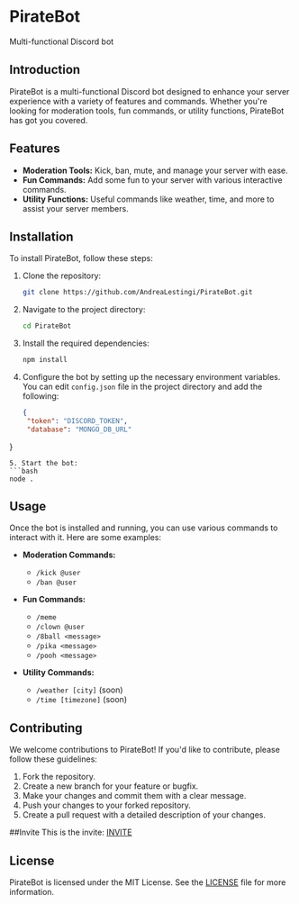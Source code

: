 # PirateBot
Multi-functional Discord bot

## Introduction
PirateBot is a multi-functional Discord bot designed to enhance your server experience with a variety of features and commands. Whether you're looking for moderation tools, fun commands, or utility functions, PirateBot has got you covered.

## Features
- **Moderation Tools:** Kick, ban, mute, and manage your server with ease.
- **Fun Commands:** Add some fun to your server with various interactive commands.
- **Utility Functions:** Useful commands like weather, time, and more to assist your server members.

## Installation
To install PirateBot, follow these steps:

1. Clone the repository:
   ```bash
   git clone https://github.com/AndreaLestingi/PirateBot.git
   ```
2. Navigate to the project directory:
   ```bash
   cd PirateBot
   ```
3. Install the required dependencies:
   ```bash
   npm install
   ```
4. Configure the bot by setting up the necessary environment variables. You can edit `config.json` file in the project directory and add the following:
   ```json
   {
    "token": "DISCORD_TOKEN",
    "database": "MONGO_DB_URL"
}
   ```
5. Start the bot:
   ```bash
   node .
   ```

## Usage
Once the bot is installed and running, you can use various commands to interact with it. Here are some examples:

- **Moderation Commands:**
  - `/kick @user`
  - `/ban @user`

- **Fun Commands:**
  - `/meme`
  - `/clown @user`
  - `/8ball <message>`
  - `/pika <message>`
  - `/pooh <message>`

- **Utility Commands:**
  - `/weather [city]` (soon)
  - `/time [timezone]` (soon)

## Contributing
We welcome contributions to PirateBot! If you'd like to contribute, please follow these guidelines:

1. Fork the repository.
2. Create a new branch for your feature or bugfix.
3. Make your changes and commit them with a clear message.
4. Push your changes to your forked repository.
5. Create a pull request with a detailed description of your changes.

##Invite
This is the invite: [INVITE](https://discord.com/oauth2/authorize?client_id=1269974010721075220&permissions=8&integration_type=0&scope=bot+applications.commands)

## License
PirateBot is licensed under the MIT License. See the [LICENSE](https://github.com/AndreaLestingi/PirateBot/blob/main/LICENSE) file for more information.

